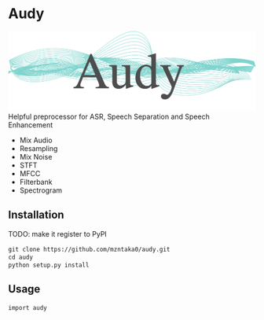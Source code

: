 # Audy
![Audy_Logo](https://github.com/mzntaka0/audy/blob/master/docs/source/_static/audy.png)
Helpful preprocessor for ASR, Speech Separation and Speech Enhancement

- Mix Audio
- Resampling
- Mix Noise
- STFT
- MFCC
- Filterbank
- Spectrogram

## Installation
TODO: make it register to PyPI
```
git clone https://github.com/mzntaka0/audy.git
cd audy
python setup.py install
```


## Usage
```
import audy
```
